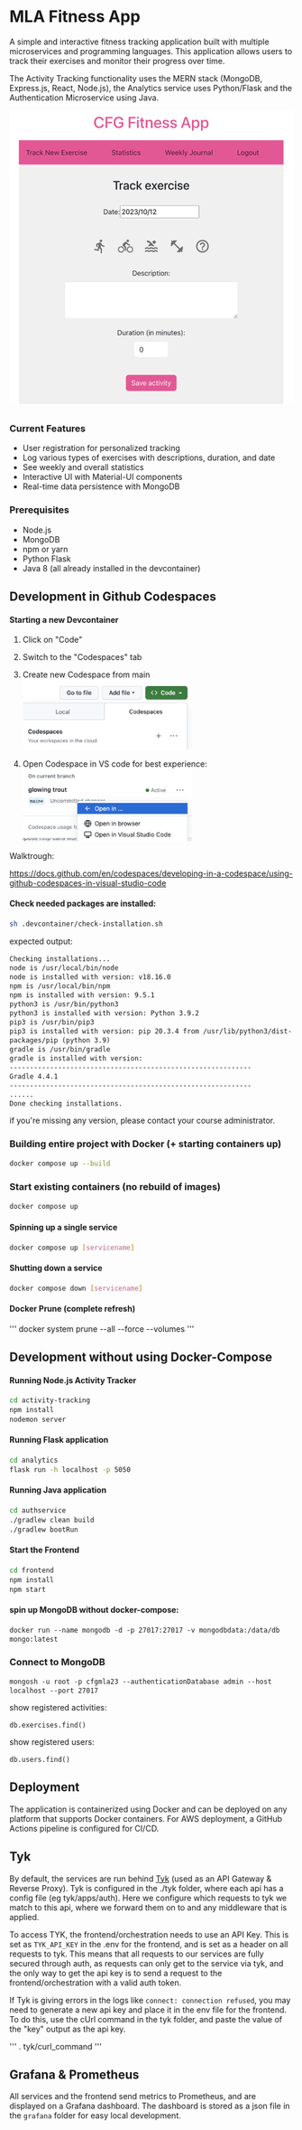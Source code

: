 # MLA Fitness App

A simple and interactive fitness tracking application built with multiple microservices and programming languages. This application allows users to track their exercises and monitor their progress over time.

The Activity Tracking functionality uses the MERN stack (MongoDB, Express.js, React, Node.js), the Analytics service uses Python/Flask and the Authentication Microservice using Java.

![Screenshot](screenshots/frontpage.png)

### Current Features

- User registration for personalized tracking
- Log various types of exercises with descriptions, duration, and date
- See weekly and overall statistics
- Interactive UI with Material-UI components
- Real-time data persistence with MongoDB

### Prerequisites

- Node.js
- MongoDB
- npm or yarn
- Python Flask
- Java 8
  (all already installed in the devcontainer)

## Development in Github Codespaces

#### Starting a new Devcontainer

1. Click on "Code"
2. Switch to the "Codespaces" tab
3. Create new Codespace from main
   <img src="screenshots/codespaces.png" width="300"/>

4. Open Codespace in VS code for best experience:
   <img src="screenshots/codespaces2.png" width="300"/>

Walktrough:

https://docs.github.com/en/codespaces/developing-in-a-codespace/using-github-codespaces-in-visual-studio-code

#### Check needed packages are installed:

```sh
sh .devcontainer/check-installation.sh
```

expected output:

```
Checking installations...
node is /usr/local/bin/node
node is installed with version: v18.16.0
npm is /usr/local/bin/npm
npm is installed with version: 9.5.1
python3 is /usr/bin/python3
python3 is installed with version: Python 3.9.2
pip3 is /usr/bin/pip3
pip3 is installed with version: pip 20.3.4 from /usr/lib/python3/dist-packages/pip (python 3.9)
gradle is /usr/bin/gradle
gradle is installed with version:
------------------------------------------------------------
Gradle 4.4.1
------------------------------------------------------------
......
Done checking installations.
```

if you're missing any version, please contact your course administrator.

### Building entire project with Docker (+ starting containers up)

```sh
docker compose up --build
```

### Start existing containers (no rebuild of images)

```sh
docker compose up
```

#### Spinning up a single service

```sh
docker compose up [servicename]
```

#### Shutting down a service

```sh
docker compose down [servicename]
```

#### Docker Prune (complete refresh)
'''
docker system prune --all --force --volumes
'''

## Development without using Docker-Compose

#### Running Node.js Activity Tracker

```sh
cd activity-tracking
npm install
nodemon server
```

#### Running Flask application

```sh
cd analytics
flask run -h localhost -p 5050
```

#### Running Java application

```sh
cd authservice
./gradlew clean build
./gradlew bootRun
```

#### Start the Frontend

```sh
cd frontend
npm install
npm start
```

#### spin up MongoDB without docker-compose:

```
docker run --name mongodb -d -p 27017:27017 -v mongodbdata:/data/db mongo:latest
```

### Connect to MongoDB

```
mongosh -u root -p cfgmla23 --authenticationDatabase admin --host localhost --port 27017
```

show registered activities:

```
db.exercises.find()
```

show registered users:

```
db.users.find()
```

## Deployment

The application is containerized using Docker and can be deployed on any platform that supports Docker containers. For AWS deployment, a GitHub Actions pipeline is configured for CI/CD.

## Tyk

By default, the services are run behind [Tyk](https://tyk.io/) (used as an API Gateway & Reverse Proxy). Tyk is configured in the ./tyk folder, where each api has a config file (eg tyk/apps/auth). Here we configure which requests to tyk we match to this api, where we forward them on to and any middleware that is applied.

To access TYK, the frontend/orchestration needs to use an API Key. This is set as `TYK_API_KEY` in the .env for the frontend, and is set as a header on all requests to tyk. This means that all requests to our services are fully secured through auth, as requests can only get to the service via tyk, and the only way to get the api key is to send a request to the frontend/orchestration with a valid auth token.

If Tyk is giving errors in the logs like `connect: connection refused`, you may need to generate a new api key and place it in the env file for the frontend. To do this, use the cUrl command in the tyk folder, and paste the value of the "key" output as the api key.

'''
. tyk/curl_command
'''

## Grafana & Prometheus

All services and the frontend send metrics to Prometheus, and are displayed on a Grafana dashboard. The dashboard is stored as a json file in the `grafana` folder for easy local development.

